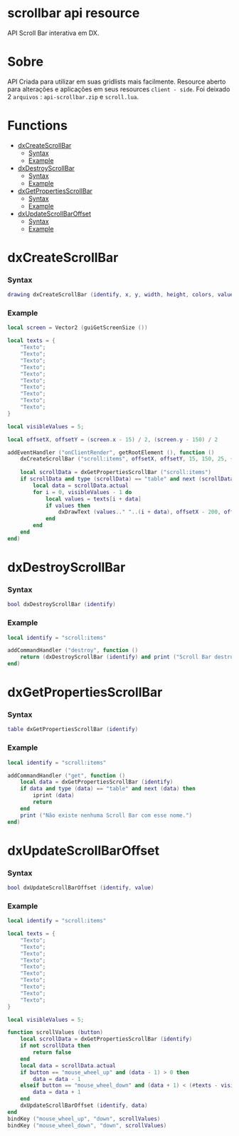 # scrollbar api resource
API Scroll Bar interativa em DX.

# Sobre
API Criada para utilizar em suas gridlists mais facilmente. Resource aberto para alterações e aplicações em seus resources ```client - side```.
Foi deixado 2 ```arquivos``` : `api-scrollbar.zip` e `scroll.lua`.

# Functions
  - [dxCreateScrollBar](https://github.com/ThigasDevelopment/scrollbar/blob/main/README.md#dxcreatescrollbar)
    - [Syntax](https://github.com/ThigasDevelopment/scrollbar/blob/main/README.md#syntax) 
    - [Example](https://github.com/ThigasDevelopment/scrollbar/blob/main/README.md#example) 
  - [dxDestroyScrollBar](https://github.com/ThigasDevelopment/scrollbar/blob/main/README.md#dxdestroyscrollbar)
    - [Syntax](https://github.com/ThigasDevelopment/scrollbar/blob/main/README.md#syntax-1) 
    - [Example](https://github.com/ThigasDevelopment/scrollbar/blob/main/README.md#example-1) 
  - [dxGetPropertiesScrollBar](https://github.com/ThigasDevelopment/scrollbar/blob/main/README.md#dxgetpropertiesscrollbar)
    - [Syntax](https://github.com/ThigasDevelopment/scrollbar/blob/main/README.md#syntax-2) 
    - [Example](https://github.com/ThigasDevelopment/scrollbar/blob/main/README.md#example-2)
  - [dxUpdateScrollBarOffset](https://github.com/ThigasDevelopment/scrollbar/blob/main/README.md#dxupdatescrollbaroffset)
    - [Syntax](https://github.com/ThigasDevelopment/scrollbar/blob/main/README.md#syntax-3) 
    - [Example](https://github.com/ThigasDevelopment/scrollbar/blob/main/README.md#example-3) 
  
# dxCreateScrollBar

### Syntax

```lua
drawing dxCreateScrollBar (identify, x, y, width, height, colors, value, postGUI)
```

### Example

```lua
local screen = Vector2 (guiGetScreenSize ())

local texts = {
    "Texto";
    "Texto";
    "Texto";
    "Texto";
    "Texto";
    "Texto";
    "Texto";
    "Texto";
    "Texto";
    "Texto";
}

local visibleValues = 5;

local offsetX, offsetY = (screen.x - 15) / 2, (screen.y - 150) / 2

addEventHandler ("onClientRender", getRootElement (), function ()
    dxCreateScrollBar ("scroll:items", offsetX, offsetY, 15, 150, 25, {using = {155, 155, 155, 255}, scroll = {255, 255, 255, 255}, background = {31, 31, 31, 255}}, (#texts - visibleValues) + 1, false)
    
    local scrollData = dxGetPropertiesScrollBar ("scroll:items")
    if scrollData and type (scrollData) == "table" and next (scrollData) then
        local data = scrollData.actual
        for i = 0, visibleValues - 1 do
            local values = texts[i + data]
            if values then
                dxDrawText (values.." "..(i + data), offsetX - 200, offsetY + (i * 25), 50, 50)
            end
        end
    end
end)
```

# dxDestroyScrollBar

### Syntax

```lua
bool dxDestroyScrollBar (identify)
```

### Example

```lua
local identify = "scroll:items"

addCommandHandler ("destroy", function ()
    return (dxDestroyScrollBar (identify) and print ("Scroll Bar destruida com sucesso.") or print ("Ocorreu um erro ao destruir a Scroll Bar."))
end)
```

# dxGetPropertiesScrollBar

### Syntax

```lua
table dxGetPropertiesScrollBar (identify)
```

### Example

```lua
local identify = "scroll:items"

addCommandHandler ("get", function ()
    local data = dxGetPropertiesScrollBar (identify)
    if data and type (data) == "table" and next (data) then
        iprint (data)
        return
    end
    print ("Não existe nenhuma Scroll Bar com esse nome.")
end)
```

# dxUpdateScrollBarOffset

### Syntax

```lua
bool dxUpdateScrollBarOffset (identify, value)
```

### Example

```lua
local identify = "scroll:items"

local texts = {
    "Texto";
    "Texto";
    "Texto";
    "Texto";
    "Texto";
    "Texto";
    "Texto";
    "Texto";
    "Texto";
    "Texto";
}

local visibleValues = 5;

function scrollValues (button)
    local scrollData = dxGetPropertiesScrollBar (identify)
    if not scrollData then
        return false
    end
    local data = scrollData.actual
    if button == "mouse_wheel_up" and (data - 1) > 0 then
        data = data - 1
    elseif button == "mouse_wheel_down" and (data + 1) < (#texts - visibleValues) then
        data = data + 1
    end
    dxUpdateScrollBarOffset (identify, data)
end
bindKey ("mouse_wheel_up", "down", scrollValues)
bindKey ("mouse_wheel_down", "down", scrollValues)
```
